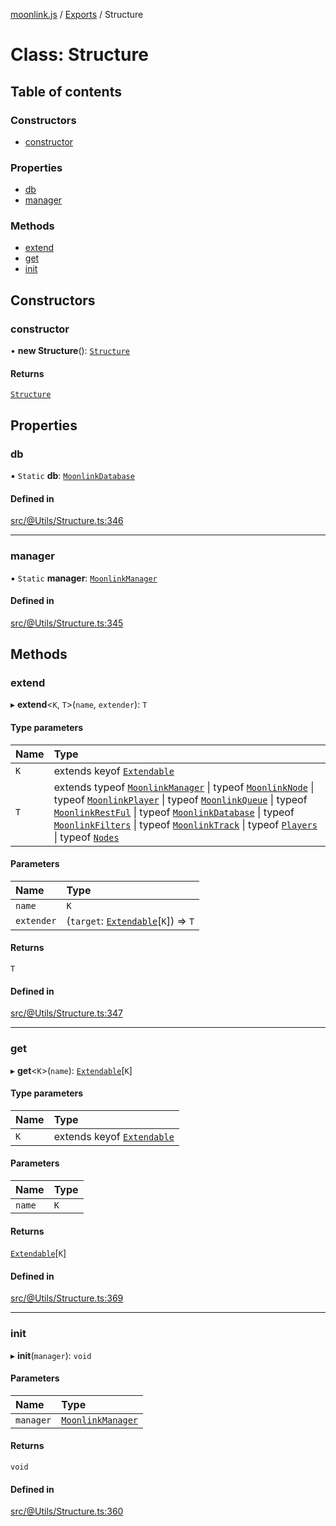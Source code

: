 [moonlink.js](../README.md) / [Exports](../modules.md) / Structure

# Class: Structure

## Table of contents

### Constructors

- [constructor](Structure.md#constructor)

### Properties

- [db](Structure.md#db)
- [manager](Structure.md#manager)

### Methods

- [extend](Structure.md#extend)
- [get](Structure.md#get)
- [init](Structure.md#init)

## Constructors

### constructor

• **new Structure**(): [`Structure`](Structure.md)

#### Returns

[`Structure`](Structure.md)

## Properties

### db

▪ `Static` **db**: [`MoonlinkDatabase`](MoonlinkDatabase.md)

#### Defined in

[src/@Utils/Structure.ts:346](https://github.com/Ecliptia/moonlink.js/blob/a19be7d/src/@Utils/Structure.ts#L346)

___

### manager

▪ `Static` **manager**: [`MoonlinkManager`](MoonlinkManager.md)

#### Defined in

[src/@Utils/Structure.ts:345](https://github.com/Ecliptia/moonlink.js/blob/a19be7d/src/@Utils/Structure.ts#L345)

## Methods

### extend

▸ **extend**\<`K`, `T`\>(`name`, `extender`): `T`

#### Type parameters

| Name | Type |
| :------ | :------ |
| `K` | extends keyof [`Extendable`](../interfaces/Extendable.md) |
| `T` | extends typeof [`MoonlinkManager`](MoonlinkManager.md) \| typeof [`MoonlinkNode`](MoonlinkNode.md) \| typeof [`MoonlinkPlayer`](MoonlinkPlayer.md) \| typeof [`MoonlinkQueue`](MoonlinkQueue.md) \| typeof [`MoonlinkRestFul`](MoonlinkRestFul.md) \| typeof [`MoonlinkDatabase`](MoonlinkDatabase.md) \| typeof [`MoonlinkFilters`](MoonlinkFilters.md) \| typeof [`MoonlinkTrack`](MoonlinkTrack.md) \| typeof [`Players`](Players.md) \| typeof [`Nodes`](Nodes.md) |

#### Parameters

| Name | Type |
| :------ | :------ |
| `name` | `K` |
| `extender` | (`target`: [`Extendable`](../interfaces/Extendable.md)[`K`]) => `T` |

#### Returns

`T`

#### Defined in

[src/@Utils/Structure.ts:347](https://github.com/Ecliptia/moonlink.js/blob/a19be7d/src/@Utils/Structure.ts#L347)

___

### get

▸ **get**\<`K`\>(`name`): [`Extendable`](../interfaces/Extendable.md)[`K`]

#### Type parameters

| Name | Type |
| :------ | :------ |
| `K` | extends keyof [`Extendable`](../interfaces/Extendable.md) |

#### Parameters

| Name | Type |
| :------ | :------ |
| `name` | `K` |

#### Returns

[`Extendable`](../interfaces/Extendable.md)[`K`]

#### Defined in

[src/@Utils/Structure.ts:369](https://github.com/Ecliptia/moonlink.js/blob/a19be7d/src/@Utils/Structure.ts#L369)

___

### init

▸ **init**(`manager`): `void`

#### Parameters

| Name | Type |
| :------ | :------ |
| `manager` | [`MoonlinkManager`](MoonlinkManager.md) |

#### Returns

`void`

#### Defined in

[src/@Utils/Structure.ts:360](https://github.com/Ecliptia/moonlink.js/blob/a19be7d/src/@Utils/Structure.ts#L360)

